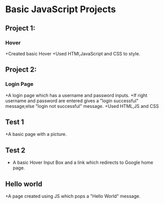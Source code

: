 # Basic JavaScript Projects
## Project 1:
### Hover
+Created basic Hover
+Used HTMl,JavaScript and CSS to style.
## Project 2:
### Login Page
+A login page which has a username and password inputs.
+If right username and password are entered gives a "login successful" message;else "login not successful" message.
+Used HTML,JS and CSS
## Test 1
+A basic page with a picture.
## Test 2
+ A basic Hover Input Box and a link which redirects to Google home page.
## Hello world
+A page created using JS which pops a "Hello World" message.
